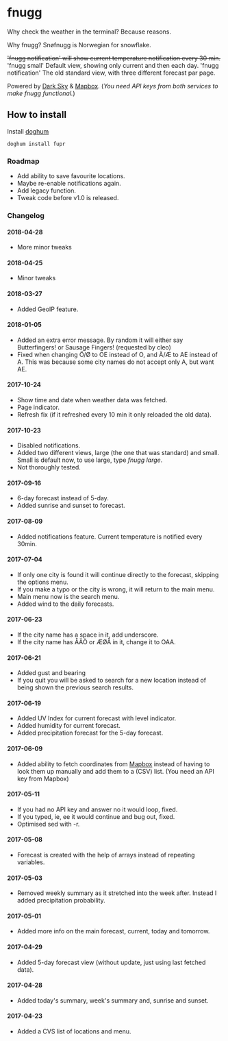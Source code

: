 # fnugg

Why check the weather in the terminal? Because reasons.

Why fnugg? Snøfnugg is Norwegian for snowflake.

~~'fnugg notification' will show current temperature notification every 30 min.~~
'fnugg small' Default view, showing only current and then each day.
'fnugg notification' The old standard view, with three different forecast par page.

Powered by [Dark Sky](http://darksky.net) & [Mapbox](https://www.mapbox.com).
(*You need API keys from both services to make fnugg functional.*)

## How to install

Install [doghum](https://github.com/DokterW/doghum)

`doghum install fupr`

### Roadmap

* Add ability to save favourite locations.
* Maybe re-enable notifications again.
* Add legacy function.
* Tweak code before v1.0 is released.

### Changelog

#### 2018-04-28
* More minor tweaks

#### 2018-04-25
* Minor tweaks

#### 2018-03-27
* Added GeoIP feature.

#### 2018-01-05
* Added an extra error message. By random it will either say Butterfingers! or Sausage Fingers! (requested by cleo)
* Fixed when changing Ö/Ø to OE instead of O, and Ä/Æ to AE instead of A. This was because some city names do not accept only A, but want AE.

#### 2017-10-24
* Show time and date when weather data was fetched.
* Page indicator.
* Refresh fix (if it refreshed every 10 min it only reloaded the old data).

#### 2017-10-23
* Disabled notifications.
* Added two different views, large (the one that was standard) and small. Small is default now, to use large, type *fnugg large*.
* Not thoroughly tested.

#### 2017-09-16
* 6-day forecast instead of 5-day.
* Added sunrise and sunset to forecast.

#### 2017-08-09
* Added notifications feature. Current temperature is notified every 30min.

#### 2017-07-04
* If only one city is found it will continue directly to the forecast, skipping the options menu.
* If you make a typo or the city is wrong, it will return to the main menu.
* Main menu now is the search menu.
* Added wind to the daily forecasts.

#### 2017-06-23
* If the city name has a space in it, add underscore.
* If the city name has ÅÄÖ or ÆØÅ in it, change it to OAA.

#### 2017-06-21
* Added gust and bearing
* If you quit you will be asked to search for a new location instead of being shown the previous search results.

#### 2017-06-19
* Added UV Index for current forecast with level indicator.
* Added humidity for current forecast.
* Added precipitation forecast for the 5-day forecast.

#### 2017-06-09
* Added ability to fetch coordinates from [Mapbox](https://www.mapbox.com) instead of having to look them up manually and add them to a (CSV) list. (You need an API key from Mapbox)

#### 2017-05-11
* If you had no API key and answer no it would loop, fixed.
* If you typed, ie, ee it would continue and bug out, fixed.
* Optimised sed with -r.

#### 2017-05-08
* Forecast is created with the help of arrays instead of repeating variables.

#### 2017-05-03
* Removed weekly summary as it stretched into the week after. Instead I added precipitation probability.

#### 2017-05-01
* Added more info on the main forecast, current, today and tomorrow.

#### 2017-04-29
* Added 5-day forecast view (without update, just using last fetched data).

#### 2017-04-28
* Added today's summary, week's summary and, sunrise and sunset.

#### 2017-04-23
* Added a CVS list of locations and menu.

